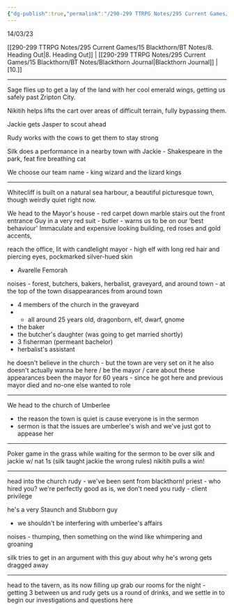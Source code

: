 ```yaml
---
{"dg-publish":true,"permalink":"/290-299 TTRPG Notes/295 Current Games/15 Blackthorn/BT Notes/9. Butcher Baker Candlesticker Maker/"}
---
```



14/03/23

[[290-299 TTRPG Notes/295 Current Games/15 Blackthorn/BT Notes/8. Heading Out\|8. Heading Out]] | [[290-299 TTRPG Notes/295 Current Games/15 Blackthorn/BT Notes/Blackthorn Journal\|Blackthorn Journal]] | [10.]]

---

Sage flies up to get a lay of the land with her cool emerald wings, getting us safely past Zripton City.

Nikitih helps lifts the cart over areas of difficult terrain, fully bypassing them.

Jackie gets Jasper to scout ahead

Rudy works with the cows to get them to stay strong

Silk does a performance in a nearby town with Jackie - Shakespeare in the park, feat fire breathing cat

We choose our team name - king wizard and the lizard kings

---

Whitecliff is built on a natural sea harbour, a beautiful picturesque town, though weirdly quiet right now.

We head to the Mayor's house - red carpet down marble stairs out the front entrance
Guy in a very red suit - butler - warns us to be on our 'best behaviour'
Immaculate and expensive looking building, red roses and gold accents, 

reach the office, lit with candlelight
mayor - high elf with long red hair and piercing eyes, pockmarked silver-hued skin
- Avarelle Femorah

noises - forest, butchers, bakers, herbalist, graveyard, and around town - at the top of the town
disappearances from around town
- 4 members of the church in the graveyard
-  - all around 25 years old, dragonborn, elf, dwarf, gnome
- the baker
- the butcher's daughter (was going to get married shortly)
- 3 fisherman (permeant bachelor)
- herbalist's assistant 

he doesn't believe in the church - but the town are very set on it
he also doesn't actually wanna be here / be the mayor / care about these appearances
been the mayor for 60 years - since he got here and previous mayor died and no-one else wanted to role

---

We head to the church of Umberlee
- the reason the town is quiet is cause everyone is in the sermon
- sermon is that the issues are umberlee's wish and we've just got to appease her

---

Poker game in the grass while waiting for the sermon to be over
silk and jackie w/ nat 1s (silk taught jackie the wrong rules)
nikitih pulls a win!

---

head into the church
rudy - we've been sent from blackthorn!
priest - who hired you? we're perfectly good as is, we don't need you
rudy - client privilege 

he's a very Staunch and Stubborn guy
- we shouldn't be interfering with umberlee's affairs 

noises - thumping, then something on the wind like whimpering and groaning

silk tries to get in an argument with this guy about why he's wrong
gets dragged away

---

head to the tavern, as its now filling up
grab our rooms for the night - getting 3 between us
and rudy gets us a round of drinks, and we settle in to begin our investigations and questions here